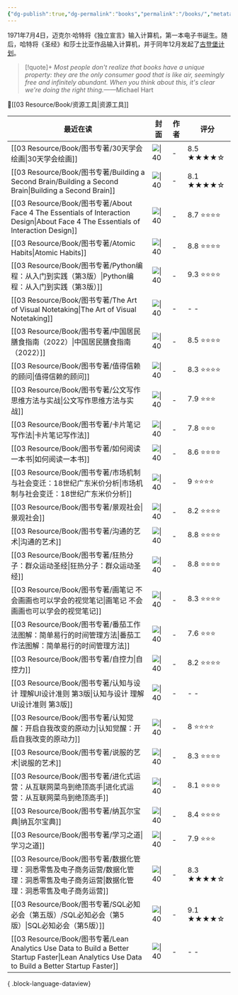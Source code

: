 ```yaml
---
{"dg-publish":true,"dg-permalink":"books","permalink":"/books/","metatags":{"description":"这里是 🏡Davon的数字花园，是个人不断发展的想法的集合，作为半成品的思考，在可探索的空间中，随时间推移不断播种、修剪、塑造","og:site_name":"DavonOs","og:title":"饶丰书房","og:type":"article","og:url":"https://zuji.eu.org/books","og:image":null,"og:image:width":"400","og:image:alt":"articlecover","og:locale":"zh_cn"},"tags":["books"],"updated":"2025-07-13T09:36:45.148+08:00"}
---
```


1971年7月4日，迈克尔·哈特将《独立宣言》输入计算机，第一本电子书诞生。随后，哈特将《圣经》和莎士比亚作品输入计算机，并于同年12月发起了[古登堡计划](https://www.gutenberg.org/)。

>[!quote]+ 
>*Most people don't realize that books have a unique property: they are the only consumer good that is like air, seemingly free and infinitely abundant. When you think about this, it's clear we're doing the right thing.*——Michael Hart

🔎[[03 Resource/Book/资源工具\|资源工具]]

| 最近在读                                                                                                                                            | 封面                                                                                                                            | 作者 | 评分        |
| ----------------------------------------------------------------------------------------------------------------------------------------------- | ----------------------------------------------------------------------------------------------------------------------------- | -- | --------- |
| [[03 Resource/Book/图书专著/30天学会绘画\|30天学会绘画]]                                                                                                   | ![\|40](https://cdn.weread.qq.com/outpic/50/3000008050.jpg)                                                                   | \- | 8.5 ★★★★☆ |
| [[03 Resource/Book/图书专著/Building a Second Brain/Building a Second Brain\|Building a Second Brain]]                                           | ![\|40](https://m.media-amazon.com/images/I/61PxZdCkHAL._SL1500_.jpg)                                                         | \- | 8.1 ★★★★☆ |
| [[03 Resource/Book/图书专著/About Face 4 The Essentials of Interaction Design\|About Face 4 The Essentials of Interaction Design]]               | ![\|40](https://img14.360buyimg.com/n5/s720x720_jfs/t1/108297/21/13537/189047/5e9ff37eE4dc78bd5/593dbf73f1f4b1e9.jpg)         | \- | 8.7 ⭐⭐⭐⭐  |
| [[03 Resource/Book/图书专著/Atomic Habits\|Atomic Habits]]                                                                                       | ![\|40](https://jamesclear.com/wp-content/uploads/2019/04/atomicHC-flat-1-e1556572683325.jpg)                                 | \- | 8.8 ⭐⭐⭐⭐  |
| [[03 Resource/Book/图书专著/Python编程：从入门到实践（第3版）\|Python编程：从入门到实践（第3版）]]                                                                         | ![\|40](https://file.ituring.com.cn/LargeCover/23047b0f0134221867e2)                                                          | \- | 9.3 ⭐⭐⭐⭐  |
| [[03 Resource/Book/图书专著/The Art of Visual Notetaking\|The Art of Visual Notetaking]]                                                         | ![\|40](https://m.media-amazon.com/images/I/81CCVAmtqfL._SY425_.jpg)                                                          | \- | \- \-     |
| [[03 Resource/Book/图书专著/中国居民膳食指南（2022）\|中国居民膳食指南（2022）]]                                                                                     | ![\|40](https://img.alicdn.com/i3/1069915587/O1CN01qdiqeE1r8tZRbP6V1_!!1069915587.jpg)                                        | \- | 8.5 ⭐⭐⭐⭐  |
| [[03 Resource/Book/图书专著/值得信赖的顾问\|值得信赖的顾问]]                                                                                                   | ![\|40](https://wfqqreader-1252317822.image.myqcloud.com/cover/133/933133/t6_933133.jpg)                                      | \- | 8.3 ⭐⭐⭐⭐  |
| [[03 Resource/Book/图书专著/公文写作思维方法与实战\|公文写作思维方法与实战]]                                                                                           | ![\|40](https://piccdn3.umiwi.com/uploader/image/cms_ebook/ddimg_202304200115/cms_1910086ac0012eb4.jpg)                       | \- | 7.9 ⭐⭐⭐   |
| [[03 Resource/Book/图书专著/卡片笔记写作法\|卡片笔记写作法]]                                                                                                   | ![\|40](https://www.diguage.com/images/books/how-to-take-smart-notes.jpg)                                                     | \- | 7.8 ⭐⭐⭐   |
| [[03 Resource/Book/图书专著/如何阅读一本书\|如何阅读一本书]]                                                                                                   | ![\|40](https://wfqqreader-1252317822.image.myqcloud.com/cover/810/23723810/t6_23723810.jpg)                                  | \- | 8.6 ⭐⭐⭐⭐  |
| [[03 Resource/Book/图书专著/市场机制与社会变迁：18世纪广东米价分析\|市场机制与社会变迁：18世纪广东米价分析]]                                                                         | ![\|40](https://cdn.weread.qq.com/weread/cover/94/cpPlatform_1hVrQnbydwCg3sx3VdyNoZ/t6_cpPlatform_1hVrQnbydwCg3sx3VdyNoZ.jpg) | \- | 9 ⭐⭐⭐⭐    |
| [[03 Resource/Book/图书专著/景观社会\|景观社会]]                                                                                                         | ![\|40](https://n.sinaimg.cn/translate/20170718/UpFp-fyiakwa4465859.jpg)                                                      | \- | 8.2 ⭐⭐⭐⭐  |
| [[03 Resource/Book/图书专著/沟通的艺术\|沟通的艺术]]                                                                                                       | ![\|40](https://pic1.zhimg.com/v2-a8b3d729a99952d5363d5315a0c93cc9_1440w.jpg)                                                 | \- | 8.8 ⭐⭐⭐⭐  |
| [[03 Resource/Book/图书专著/狂热分子：群众运动圣经\|狂热分子：群众运动圣经]]                                                                                           | ![\|40](https://img1.doubanio.com/view/subject/l/public/s28036829.jpg)                                                        | \- | 8.8 ⭐⭐⭐⭐  |
| [[03 Resource/Book/图书专著/画笔记 不会画画也可以学会的视觉笔记\|画笔记 不会画画也可以学会的视觉笔记]]                                                                             | ![\|40](http://pic.j9p.com/up/2021-1/16099860795580305.jpg)                                                                   | \- | 8.3 ⭐⭐⭐⭐  |
| [[03 Resource/Book/图书专著/番茄工作法图解：简单易行的时间管理方法\|番茄工作法图解：简单易行的时间管理方法]]                                                                           | ![\|40](https://wfqqreader-1252317822.image.myqcloud.com/cover/219/47562219/t5_47562219.jpg)                                  | \- | 7.6 ⭐⭐⭐   |
| [[03 Resource/Book/图书专著/自控力\|自控力]]                                                                                                           | ![\|40](https://gss0.baidu.com/7LsWdDW5_xN3otqbppnN2DJv/doc/pic/item/2f738bd4b31c870136d6f3ac2f7f9e2f0708ff1c.jpg)            | \- | 8.2 ⭐⭐⭐⭐  |
| [[03 Resource/Book/图书专著/认知与设计 理解UI设计准则 第3版\|认知与设计 理解UI设计准则 第3版]]                                                                             | ![\|40](https://i5.walmartimages.com/asr/e40fda23-efe4-469c-8f94-b1e7d8686d77.f371457f88a369e391c302eceb43f9fc.jpeg)          | \- | \- \-     |
| [[03 Resource/Book/图书专著/认知觉醒：开启自我改变的原动力\|认知觉醒：开启自我改变的原动力]]                                                                                   | ![\|40](https://cdn.weread.qq.com/weread/cover/86/YueWen_33628204/t6_YueWen_33628204.jpg)                                     | \- | 8 ⭐⭐⭐⭐    |
| [[03 Resource/Book/图书专著/说服的艺术\|说服的艺术]]                                                                                                       | ![\|40](https://pic.arkread.com/cover/ebook/f/407678746.1663919576.jpg)                                                       | \- | 8.3 ⭐⭐⭐⭐  |
| [[03 Resource/Book/图书专著/进化式运营：从互联网菜鸟到绝顶高手\|进化式运营：从互联网菜鸟到绝顶高手]]                                                                               | ![\|40](https://wfqqreader-1252317822.image.myqcloud.com/cover/156/933156/t6_933156.jpg)                                      | \- | 8.1 ⭐⭐⭐⭐  |
| [[03 Resource/Book/图书专著/纳瓦尔宝典\|纳瓦尔宝典]]                                                                                                       | ![\|40](https://cover.read.duokan.com/mfsv2/download/fdsc3/p01Coz5Gypkc/ng1gdlOiXUbfkf.jpg)                                   | \- | 8.4 ⭐⭐⭐⭐  |
| [[03 Resource/Book/图书专著/学习之道\|学习之道]]                                                                                                         | ![\|40](https://cdn.weread.qq.com/weread/cover/96/YueWen_843465/t6_YueWen_843465.jpg)                                         | \- | 7.9 ⭐⭐⭐   |
| [[03 Resource/Book/图书专著/数据化管理：洞悉零售及电子商务运营/数据化管理：洞悉零售及电子商务运营\|数据化管理：洞悉零售及电子商务运营]]                                                             | ![\|40](https://cdn.weread.qq.com/outpic/131/3000001131.jpg)                                                                  | \- | 8.3 ★★★★☆ |
| [[03 Resource/Book/图书专著/SQL必知必会（第五版）/SQL必知必会（第5版）\|SQL必知必会（第5版）]]                                                                            | ![\|40](https://wfqqreader-1252317822.image.myqcloud.com/cover/685/34336685/t6_34336685.jpg)                                  | \- | 9.1 ★★★★☆ |
| [[03 Resource/Book/图书专著/Lean Analytics Use Data to Build a Better Startup Faster\|Lean Analytics Use Data to Build a Better Startup Faster]] | ![\|40](https://m.media-amazon.com/images/I/6130r1y4XzL._SL1500_.jpg)                                                         | \- | \- \-     |

{ .block-language-dataview}

